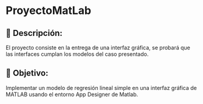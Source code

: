 # ProyectoMatLab
## :pencil: Descripción:
El proyecto consiste en la entrega de una interfaz gráfica, se probará que las interfaces
cumplan los modelos del caso presentado.

## :book: Objetivo:
Implementar un modelo de regresión lineal simple en una interfaz gráfica de MATLAB usando
el entorno App Designer de Matlab.
